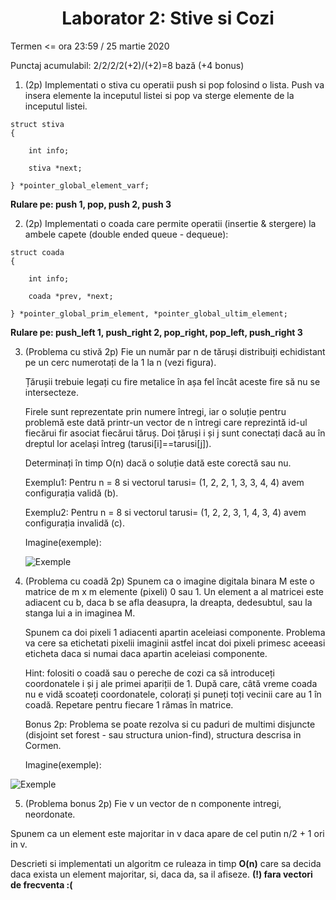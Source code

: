 <h1 align="center"> Laborator 2: Stive si Cozi </h1>

Termen  <= ora 23:59 / 25 martie 2020

Punctaj acumulabil: 2/2/2/2(+2)/(+2)=8 bază (+4 bonus)

1. (2p) Implementati o stiva cu operatii push si pop folosind o lista. Push va insera elemente la inceputul listei si pop va sterge elemente de la inceputul listei.

```
struct stiva
{

    int info;

    stiva *next; 

} *pointer_global_element_varf;
```

<b>Rulare pe: push 1, pop, push 2, push 3</b>

2. (2p) Implementati o coada care permite operatii (insertie & stergere) la ambele capete (double ended queue - dequeue):

```
struct coada
{

    int info;

    coada *prev, *next; 

} *pointer_global_prim_element, *pointer_global_ultim_element;
```

<b>Rulare pe: push_left 1, push_right 2, pop_right, pop_left, push_right 3</b>

3. (Problema cu stivă 2p) Fie un număr par n de tăruși distribuiți echidistant pe un cerc numerotați de la 1 la n (vezi figura).

      Țărușii trebuie legați cu fire metalice în așa fel încât aceste fire să nu se intersecteze.

      Firele sunt reprezentate prin numere întregi, iar o soluție pentru problemă este dată printr-un vector de n întregi care reprezintă id-ul fiecărui fir asociat fiecărui tăruș. Doi țăruși i și j sunt conectați dacă au în dreptul lor același întreg (tarusi[i]==tarusi[j]).

      Determinați în timp O(n) dacă o soluție dată este corectă sau nu.
      
      Exemplu1: Pentru n = 8 si vectorul tarusi= (1, 2, 2, 1, 3, 3, 4, 4) avem configurația validă (b).

      Exemplu2: Pentru n = 8 si vectorul tarusi= (1, 2, 2, 3, 1, 4, 3, 4) avem configurația invalidă (c).

      Imagine(exemple):

      ![Exemple](https://user-images.githubusercontent.com/38056943/77861778-c1407100-721f-11ea-925a-e34e18c1307a.png)


4. (Problema cu coadă 2p) Spunem ca o imagine digitala binara M este o matrice de m x m elemente (pixeli) 0 sau 1. Un element a al matricei este adiacent cu b, daca b se afla deasupra, la dreapta, dedesubtul, sau la stanga lui a in imaginea M.

      Spunem ca doi pixeli 1 adiacenti apartin aceleiasi componente. Problema va cere sa etichetati pixelii imaginii astfel incat doi pixeli primesc aceeasi eticheta daca si numai daca apartin aceleiasi componente.

      Hint: folositi o coadă sau o pereche de cozi ca să introduceți coordonatele i și j ale primei apariții de 1. După care, câtă vreme coada nu e vidă scoateți coordonatele, colorați și puneți toți vecinii care au 1 în coadă. Repetare pentru fiecare 1 rămas în matrice.

      Bonus 2p: Problema se poate rezolva si cu paduri de multimi disjuncte (disjoint set forest - sau structura union-find), structura descrisa in Cormen.

      Imagine(exemple):

![Exemple](https://user-images.githubusercontent.com/38056943/77861861-50e61f80-7220-11ea-9cb7-8343aa213fd8.png)

5. (Problema bonus 2p) Fie v un vector de n componente intregi, neordonate.

Spunem ca un element este majoritar in v daca apare de cel putin n/2 + 1 ori in v.

Descrieti si implementati un algoritm ce ruleaza in timp <b>O(n)</b> care sa decida daca exista un element majoritar, si, daca da, sa il afiseze. <b>(!) fara vectori de frecventa :(</b>
